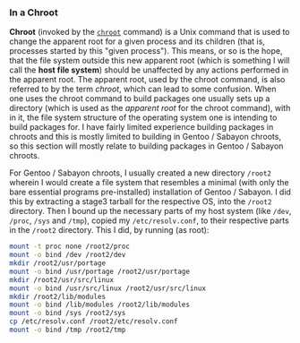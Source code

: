 ### In a Chroot
**Chroot** (invoked by the [`chroot`](/man/chroot.1.html) command) is a Unix command that is used to change the apparent root for a given process and its children (that is, processes started by this "given process"). This means, or so is the hope, that the file system outside this new apparent root (which is something I will call the **host file system**) should be unaffected by any actions performed in the apparent root. The apparent root, used by the chroot command, is also referred to by the term *chroot*, which can lead to some confusion. When one uses the chroot command to build packages one usually sets up a directory (which is used as the *apparent root* for the chroot command), with in it, the file system structure of the operating system one is intending to build packages for. I have fairly limited experience building packages in chroots and this is mostly limited to building in Gentoo / Sabayon chroots, so this section will mostly relate to building packages in Gentoo / Sabayon chroots.

For Gentoo / Sabayon chroots, I usually created a new directory `/root2` wherein I would create a file system that resembles a minimal (with only the bare essential programs pre-installed) installation of Gentoo / Sabayon. I did this by extracting a stage3 tarball for the respective OS, into the `/root2` directory. Then I bound up the necessary parts of my host system (like `/dev`, `/proc`, `/sys` and `/tmp`), copied my `/etc/resolv.conf`, to their respective parts in the `/root2` directory. This I did, by running (as root):

~~~ bash
mount -t proc none /root2/proc
mount -o bind /dev /root2/dev
mkdir /root2/usr/portage
mount -o bind /usr/portage /root2/usr/portage
mkdir /root2/usr/src/linux
mount -o bind /usr/src/linux /root2/usr/src/linux
mkdir /root2/lib/modules
mount -o bind /lib/modules /root2/lib/modules
mount -o bind /sys /root2/sys
cp /etc/resolv.conf /root2/etc/resolv.conf
mount -o bind /tmp /root2/tmp
~~~
